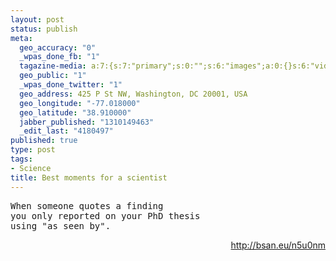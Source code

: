 ```yaml
--- 
layout: post
status: publish
meta: 
  geo_accuracy: "0"
  _wpas_done_fb: "1"
  tagazine-media: a:7:{s:7:"primary";s:0:"";s:6:"images";a:0:{}s:6:"videos";a:0:{}s:11:"image_count";s:1:"0";s:6:"author";s:7:"4180497";s:7:"blog_id";s:7:"8438084";s:9:"mod_stamp";s:19:"2011-07-08 18:25:04";}
  geo_public: "1"
  _wpas_done_twitter: "1"
  geo_address: 425 P St NW, Washington, DC 20001, USA
  geo_longitude: "-77.018000"
  geo_latitude: "38.910000"
  jabber_published: "1310149463"
  _edit_last: "4180497"
published: true
type: post
tags: 
- Science
title: Best moments for a scientist
---
```

<pre>When someone quotes a finding
you only reported on your PhD thesis
using "as seen by".</pre>
<p style="text-align:right;"><a href="http://bsan.eu/n5u0nm">http://bsan.eu/n5u0nm</a></p>

